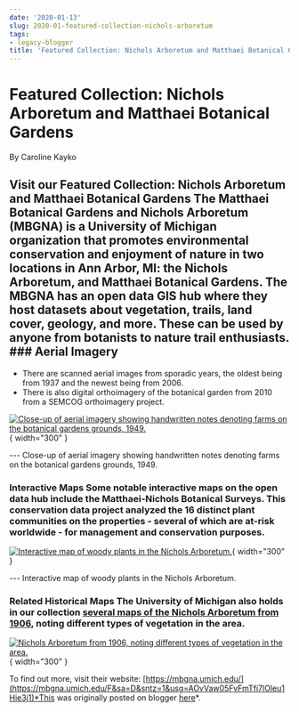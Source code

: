 ```yaml
---
date: '2020-01-13'
slug: 2020-01-featured-collection-nichols-arboretum
tags:
- legacy-blogger
title: 'Featured Collection: Nichols Arboretum and Matthaei Botanical Gardens'
---
```


# Featured Collection: Nichols Arboretum and Matthaei Botanical Gardens

By Caroline Kayko

## Visit our Featured Collection: Nichols Arboretum and Matthaei Botanical Gardens The Matthaei Botanical Gardens and Nichols Arboretum (MBGNA) is a University of Michigan organization that promotes environmental conservation and enjoyment of nature in two locations in Ann Arbor, MI: the Nichols Arboretum, and Matthaei Botanical Gardens. The MBGNA has an open data GIS hub where they host datasets about vegetation, trails, land cover, geology, and more. These can be used by anyone from botanists to nature trail enthusiasts. [](https://sites.google.com/umn.edu/btaa-gdp/news/2020/01/13-nichols-arboretum?authuser=0#h.p_kn9W3fyaRGdG) ### Aerial Imagery
 * There are scanned aerial images from sporadic years, the oldest being from 1937 <!-- more --> and the newest being from 2006.
 * There is also digital orthoimagery of the botanical garden from 2010 from a SEMCOG orthoimagery project. 

[![Close-up of aerial imagery showing handwritten notes denoting farms on the botanical gardens grounds, 1949.](https://blogger.googleusercontent.com/img/a/AVvXsEj0yftpewJ9nMq8dFRc0BWAkan6nTp2gXqzBmkej_aPMk4sJ0f7WurSdGr8zIkAhyexL6V46Yg8Obd7gw-XOj0jE_iEHmeVqIf1NMS8eXx49GwxvsZ9XLx1IAbNTdiKk_kXysGlaAwPW6aXqQEiGiemy4u_IHokA8iJlvVAVXaL_B2w96wAbQQrZh7ARQ=w640-h366)](https://blogger.googleusercontent.com/img/a/AVvXsEj0yftpewJ9nMq8dFRc0BWAkan6nTp2gXqzBmkej_aPMk4sJ0f7WurSdGr8zIkAhyexL6V46Yg8Obd7gw-XOj0jE_iEHmeVqIf1NMS8eXx49GwxvsZ9XLx1IAbNTdiKk_kXysGlaAwPW6aXqQEiGiemy4u_IHokA8iJlvVAVXaL_B2w96wAbQQrZh7ARQ){ width="300" }

 --- Close-up of aerial imagery showing handwritten notes denoting farms on the botanical gardens grounds, 1949.

### Interactive Maps Some notable interactive maps on the open data hub include the Matthaei-Nichols Botanical Surveys. This conservation data project analyzed the 16 distinct plant communities on the properties - several of which are at-risk worldwide - for management and conservation purposes. 

[![Interactive map of woody plants in the Nichols Arboretum.](https://blogger.googleusercontent.com/img/a/AVvXsEhEanAJloLTaf4RUqEULl9llnFacBHMa_z6xeaH9xQqchRCWiRvF7ct3xaCBqR2DNlLqS2igkSZ076uvdlOiNGshfQ3boZbgEj6WnjPtiro1mjdcXd656V140y0K7ALIxPhtianO4iNFisSktE89LV_OcUF3mA3FWbCbFRPWHoVd8DPO7xqv_csfey0yA=w640-h308)](https://blogger.googleusercontent.com/img/a/AVvXsEhEanAJloLTaf4RUqEULl9llnFacBHMa_z6xeaH9xQqchRCWiRvF7ct3xaCBqR2DNlLqS2igkSZ076uvdlOiNGshfQ3boZbgEj6WnjPtiro1mjdcXd656V140y0K7ALIxPhtianO4iNFisSktE89LV_OcUF3mA3FWbCbFRPWHoVd8DPO7xqv_csfey0yA){ width="300" }

 --- Interactive map of woody plants in the Nichols Arboretum.

### Related Historical Maps The University of Michigan also holds in our collection [several maps of the Nichols Arboretum from 1906](https://geo.btaa.org/F%3Ff%5Bb1g_genre_sm%5D%5B%5D%3DMaps/6f%5Bdct_spatial_sm%5D%5B%5D%3DUniversity/Bof/BMichigan/BNichols/BArboretum/52C/BMichigan&sa=D&sntz=1&usg=AOvVaw1JExnlF4LmwdSjiXSEYaeS), noting different types of vegetation in the area. 

[![Nichols Arboretum from 1906, noting different types of vegetation in the area.](https://blogger.googleusercontent.com/img/a/AVvXsEgZy5ZQmt5D7M4PLUg-BjcrG3bhlmKEIGdXtTwRyX1IoJ6a88OHddTZO0cKYhsr-IBU_9mvLCnQyrtkEgshEOgNZNpKmEwh2uEjTCq8ufy4r1FCjixT1arkg13-dHQY6qdTedNQXg_sClOBDn_EGp2CSda3ABEuK8kMyKY7v7pKcdoaqUWa4tQRpZwAlg=w467-h640)](https://geo.btaa.org/catalog/f9842af4-cdd3-45af-b158-f4632e316a7f){ width="300" }

 To find out more, visit their website: [https://mbgna.umich.edu/](https://mbgna.umich.edu/F&sa=D&sntz=1&usg=AOvVaw05FvFmTfi7lOleu1Hie3j1)*This was originally posted on blogger [here](https://geobtaa.blogspot.com/2020/01/featured-collection-nichols-arboretum.html)*.

